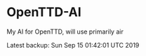 # OpenTTD-AI
My AI for OpenTTD, will use primarily air

Latest backup: Sun Sep 15 01:42:01 UTC 2019
